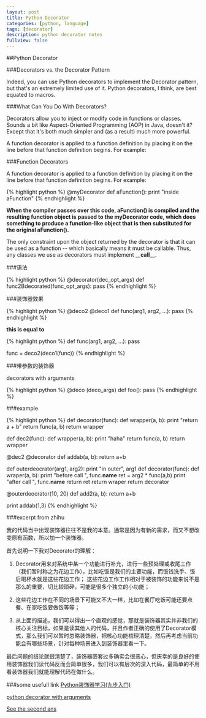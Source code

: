```yaml
---
layout: post
title: Python Decorator
categories: [python, language]
tags: [decorator]
description: python decorator notes
fullview: false
---
```


##Python Decorator

###Decorators vs. the Decorator Pattern

Indeed, you can use Python decorators to implement the Decorator pattern, but that's an extremely limited use of it. Python decorators, I think, are best equated to macros.

###What Can You Do With Decorators?

Decorators allow you to inject or modify code in functions or classes. Sounds a bit like Aspect-Oriented Programming (AOP) in Java, doesn't it? Except that it's both much simpler and (as a result) much more powerful.

A function decorator is applied to a function definition by placing it on the line before that function definition begins. For example:

###Function Decorators

A function decorator is applied to a function definition by placing it on the line before that function definition begins. For example:

{% highlight python %}
@myDecorator
def aFunction():
    print "inside aFunction"
{% endhighlight %}

**When the compiler passes over this code, aFunction() is compiled and the resulting function object is passed to the myDecorator code, which does something to produce a function-like object that is then substituted for the original aFunction().**

The only constraint upon the object returned by the decorator is that it can be used as a function -- which basically means it must be callable. Thus, any classes we use as decorators must implement **\_\_call__**.



###语法

{% highlight python %}
@decorator(dec_opt_args)
def func2Bdecorated(func_opt_args):
    pass
{% endhighlight %}

###装饰器效果

{% highlight python %}
@deco2
@deco1
def func(arg1, arg2, ...):
    pass
{% endhighlight %}

**this is equal to**

{% highlight python %}
def func(arg1, arg2, ...):
    pass

func = deco2(deco1(func))
{% endhighlight %}

###带参数的装饰器

decorators with arguments

{% highlight python %}
@deco (deco_args)
def foo(): 
    pass
{% endhighlight %}


###example

{% highlight python %}
def decorator(func):
    def wrapper(a, b):
        print "return a + b"
	return func(a, b)
    return wrapper

def dec2(func):
    def wrapper(a, b):
        print "haha"
	return func(a, b)
    return wrapper

@dec2
@decorator
def addab(a, b):
    return a+b

def outerdeocrator(arg1, arg2):
    print "in outer", arg1
    def decorator(func):
        def wraper(a, b):
	    print "before call ", func.__name__
	    ret = arg2 * func(a,b)
	    print "after call ", func.__name__
	    return ret
	return wraper
    return decorator


@outerdeocrator(10, 20)
def add2(a, b):
    return a+b


print addab(1,3)
{% endhighlight %}

###excerpt from zhihu

我的代码当中出现装饰器往往不是我的本意。通常是因为有新的需求，而又不想改变原有函数，所以加一个装饰器。

首先说明一下我对Decorator的理解：

1. Decorator用来对系统中某一个功能进行补充，进行一些预处理或收尾工作（我们暂时称之为花边工作），比如吃饭是我们的主要功能，而饭钱洗手、饭后喝杯水就是这些花边工作；
这些花边工作工作相对于被装饰的功能来说不是那么的重要，切比较琐碎，可能是很多个独立的小功能；
2. 这些花边工作在不同的场景下可能又不大一样，比如在餐厅吃饭可能还要点餐、在家吃饭要做饭等等；

3. 从上面的描述，我们可以得出一个直观的感觉，那就是装饰器其实并非我们的核心关注目标，如果是读其他人的代码，并且作者正确的使用了Decorator模式，那么我们可以暂时忽略装饰器，把核心功能梳理清楚，然后再考虑当前功能会有哪些场景，针对每种场景进入到装饰器里看一下。

最后问题的结论就很清楚了，装饰器嵌套过多确实会很恶心，但庆幸的是良好的使用装饰器我们读代码反而会简单很多，我们可以有层次的深入代码，最简单的不用看装饰器我们就能理解代码在做什么。

###some usefull link
[Python装饰器学习(九步入门)](http://www.cnblogs.com/rhcad/archive/2011/12/21/2295507.html)

[python decorator with arguments](http://stackoverflow.com/questions/25418499/python-decorators-with-arguments?rq=1)

[See the second ans](http://stackoverflow.com/questions/739654/how-can-i-make-a-chain-of-function-decorators-in-python#answer-739665)